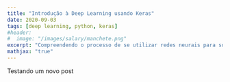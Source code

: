 ```yaml
---
title: "Introdução à Deep Learning usando Keras"
date: 2020-09-03
tags: [deep learning, python, keras]
#header:
#  image: "/images/salary/manchete.png"
excerpt: "Compreendendo o processo de se utilizar redes neurais para solucionar problemas de regressão e classificação com Keras."
mathjax: "true"
---
```


Testando um novo post